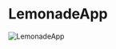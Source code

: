 # LemonadeApp
![LemonadeApp](https://github.com/mustafaemreucakli/LemonadeApp/assets/73758831/3941b97f-888a-4ae9-88c3-6d1b22ac2cc9)

